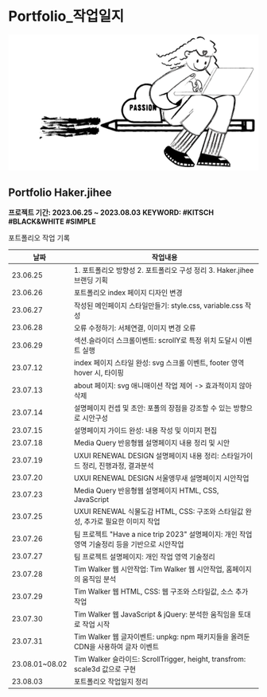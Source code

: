 # Portfolio_작업일지

![backgroundEx](./images/me2.gif)

## Portfolio Haker.jihee

__프로젝트 기간: 2023.06.25 ~ 2023.08.03__
__KEYWORD: #KITSCH #BLACK&WHITE #SIMPLE__

포트폴리오 작업 기록

| 날짜 | 작업내용 |
| --- | --- |
| 23.06.25 | 1. 포트폴리오 방향성  2. 포트폴리오 구성 정리 3. Haker.jihee 브랜딩 기획 |
| 23.06.26 | 포트폴리오 index 페이지 디자인 변경 |
| 23.06.27 | 작성된 메인페이지 스타일만들기:  style.css, variable.css 작성 |
| 23.06.28 | 오류 수정하기: 서체연결, 이미지 변경 오류 |
| 23.06.29 | 섹션.슬라이더 스크롤이벤트: scrollY로 특정 위치 도달시 이벤트 실행 |
| 23.07.12 | index 페이지 스타일 완성: svg 스크롤 이벤트,  footer 영역 hover 시, 타이핑 |
| 23.07.13 | about 페이지: svg 애니매이션 작업 제어 -> 효과적이지 않아 삭제 |
| 23.07.14 | 설명페이지 컨셉 및 초안: 포폴의 장점을 강조할 수 있는 방향으로 시안구성 |
| 23.07.15 | 설명페이지 가이드 완성: 내용 작성 및 이미지 편집 |
| 23.07.18 | Media Query 반응형웹 설명페이지 내용 정리 및 시안 |
| 23.07.19 | UXUI RENEWAL DESIGN 설명페이지 내용 정리: 스타일가이드 정리, 진행과정, 결과분석 |
| 23.07.20 | UXUI RENEWAL DESIGN 서울앵무새 설명페이지 시안작업 |
| 23.07.23 | Media Query 반응형웹 설명페이지 HTML, CSS, JavaScript |
| 23.07.25 | UXUI RENEWAL 식물도감 HTML, CSS: 구조와 스타일값 완성, 추가로 필요한 이미지 작업 |
| 23.07.26 | 팀 프로젝트 "Have a nice trip 2023" 설명페이지: 개인 작업 영역 기술정리 등을 기반으로 시안작업 |
| 23.07.27 | 팀 프로젝트 설명페이지: 개인 작업 영역 기술정리 |
| 23.07.28 | Tim Walker 웹 시안작업: Tim Walker 웹 시안작업, 홈페이지의 움직임 분석 |
| 23.07.29 | Tim Walker 웹 HTML, CSS: 웹 구조와 스타일값, 소스 추가 작업 |
| 23.07.30 | Tim Walker 웹 JavaScript & jQuery: 분석한 움직임을 토대로 작업 시작 |
| 23.07.31 | Tim Walker 웹 글자이벤트: unpkg: npm 패키지들을 올려둔 CDN을 사용하여 글자 이벤트 |
| 23.08.01~08.02 | Tim Walker 슬라이드: ScrollTrigger, height, transfrom: scale3d 값으로 구현 |
| 23.08.03 | 포트폴리오 작업일지 정리 |
